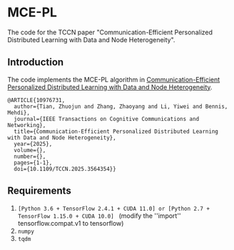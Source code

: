 # MCE-PL
The code for the TCCN paper "Communication-Efficient Personalized Distributed Learning with Data and Node Heterogeneity".

## Introduction
The code implements the MCE-PL algorithm in [Communication-Efficient Personalized Distributed Learning with Data and Node Heterogeneity](https://ieeexplore.ieee.org/document/10976731).

```
@ARTICLE{10976731,
  author={Tian, Zhuojun and Zhang, Zhaoyang and Li, Yiwei and Bennis, Mehdi},
  journal={IEEE Transactions on Cognitive Communications and Networking}, 
  title={Communication-Efficient Personalized Distributed Learning with Data and Node Heterogeneity}, 
  year={2025},
  volume={},
  number={},
  pages={1-1},
  doi={10.1109/TCCN.2025.3564354}}
```

## Requirements
1. `[Python 3.6 + TensorFlow 2.4.1 + CUDA 11.0] or [Python 2.7 + TensorFlow 1.15.0 + CUDA 10.0] ` (modify the ''import'' tensorflow.compat.v1 to tensorflow)
2. `numpy`
3. `tqdm`


